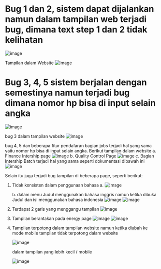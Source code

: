 # Bug 1 dan 2, sistem dapat dijalankan namun dalam tampilan web terjadi bug, dimana text step 1 dan 2 tidak kelihatan
![image](https://github.com/user-attachments/assets/f004dee8-9888-45bb-bc1c-d6bf8dcae304)

Tampilan dalam Website
![image](https://github.com/user-attachments/assets/64962bdf-0ce6-4f30-b73a-33a785b8912e)

# Bug 3, 4, 5 sistem berjalan dengan semestinya namun terjadi bug dimana nomor hp bisa di input selain angka
![image](https://github.com/user-attachments/assets/fa7935ab-53e8-4934-9f8a-8d4efd7ae8b2)

bug 3 dalam tampilan website
![image](https://github.com/user-attachments/assets/08c9e33a-903d-4ab1-a512-c93a97c55590)

bug 4, 5 dan beberapa fitur pendafaran bagian jobs terjadi hal yang sama yaitu nomor hp bisa di input selain angka. Berikut tampilan dalam website
a. Finance Intership page
  ![image](https://github.com/user-attachments/assets/5300a0df-9f32-4273-b3db-894fe2041bed)
b. Quality Control Page
  ![image](https://github.com/user-attachments/assets/eeaf105d-cbd5-467a-a08c-0c034c332cf6)
c. Bagian Intership Batch terjadi hal yang sama seperti dokumentasi dibawah ini
  ![image](https://github.com/user-attachments/assets/f8ea3781-c7eb-46cf-9ce4-10bb00e0d4f5)

Selain itu juga terjadi bug tampilan di beberapa page, seperti berikut:
1. Tidak konsisten dalam penggunaan bahasa
   a. ![image](https://github.com/user-attachments/assets/4a245c83-6475-4425-9886-44185189b2a7)

   b. dalam menu Judul menggunakan bahasa inggris namun ketika dibuka Judul dan isi menggunakan bahasa indonesia
      ![image](https://github.com/user-attachments/assets/cbb2ffa4-4529-4822-a5c1-89e9d9d89744)
      ![image](https://github.com/user-attachments/assets/c273a6ac-595b-44c9-9063-004c2559dc99)
   
2. Terdapat 2 garis yang menggangu tampilan
   ![image](https://github.com/user-attachments/assets/d567bc3e-7b8f-48a6-90a4-6f8b7e1cf48c)
   
3. Tampilan berantakan pada energy page
   ![image](https://github.com/user-attachments/assets/b71a9a66-2b33-4486-ad5c-ff588ad95800)
   ![image](https://github.com/user-attachments/assets/ce1efa62-770c-4933-8b1d-6945ba56b7cc)
4. Tampilan terpotong dalam tampilan website namun ketika diubah ke mode mobile tampilan tidak terpotong
   dalam website
   
   ![image](https://github.com/user-attachments/assets/c089ed17-d0ba-46d1-97e5-9d42225b47c5)

   dalam tampilan yang lebih kecil / mobile
   
   ![image](https://github.com/user-attachments/assets/584f9168-5bb2-4f0b-835d-17fefefba0a1)











